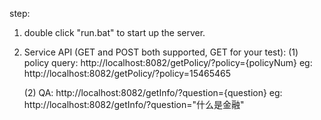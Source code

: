 step:
1. double click "run.bat" to start up the server.

3. Service API (GET and POST both supported, GET for your test):
	(1) policy query: 
	http://localhost:8082/getPolicy/?policy={policyNum}
	eg: http://localhost:8082/getPolicy/?policy=15465465

	(2) QA: 
	http://localhost:8082/getInfo/?question={question}
	eg: http://localhost:8082/getInfo/?question="什么是金融"
